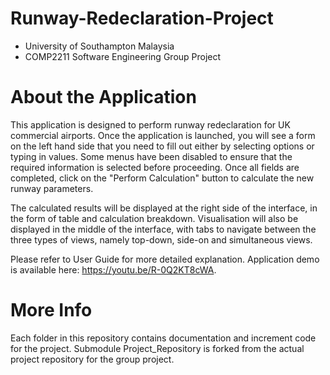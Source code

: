 # Runway-Redeclaration-Project
- University of Southampton Malaysia
- COMP2211 Software Engineering Group Project

# About the Application

This application is designed to perform runway redeclaration for UK commercial airports. Once the application is launched, you will see a form on the left hand side that you need to fill out either by selecting options or typing in values. Some menus have been disabled to ensure that the required information is selected before proceeding. Once all fields are completed, click on the "Perform Calculation" button to calculate the new runway parameters. 

The calculated results will be displayed at the right side of the interface, in the form of table and calculation breakdown. Visualisation will also be displayed in the middle of the interface, with tabs to navigate between the three types of views, namely top-down, side-on and simultaneous views.

Please refer to User Guide for more detailed explanation. Application demo is available here: https://youtu.be/R-0Q2KT8cWA.

# More Info
Each folder in this repository contains documentation and increment code for the project. Submodule Project_Repository is forked from the actual project repository for the group project.
